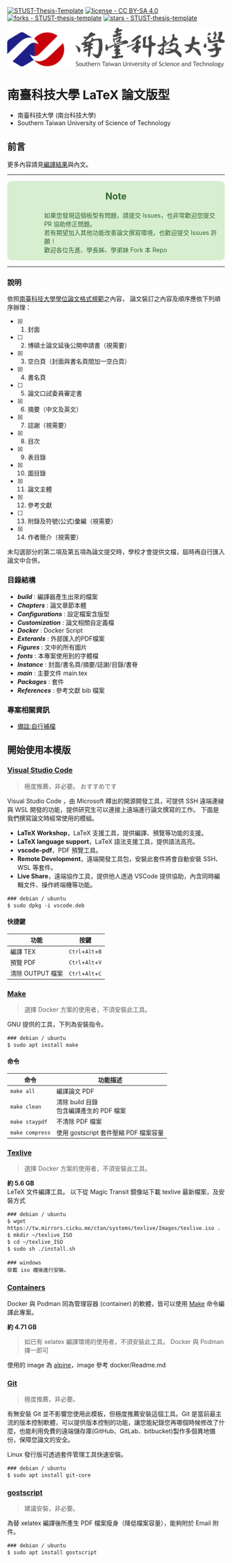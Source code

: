 [![STUST-Thesis-Template](https://img.shields.io/static/v1?label=&message=STUST-Thesis-Template&color=gray&logo=Github)](https://github.com/tw1chao/STUST-thesis-template)
[![license - CC BY-SA 4.0](https://img.shields.io/static/v1?label=license&message=CC+BY-SA+4.0&color=2eacce)](https://creativecommons.org/licenses/by-sa/4.0/)
[![forks - STUST-thesis-template](https://img.shields.io/github/forks/tw1chao/STUST-thesis-template?style=social)](https://github.com/tw1chao/STUST-thesis-template/fork)
[![stars - STUST-thesis-template](https://img.shields.io/github/stars/tw1chao/STUST-thesis-template?style=social)](https://github.com/tw1chao/STUST-thesis-template/stargazers)

[![](Figures/Logos/stustlargelogo.png "研究生學位考試專區")](https://academic.stust.edu.tw/tc/node/DegreeExam)

# 南臺科技大學 LaTeX 論文版型

- 南臺科技大學 (南台科技大學)
- Southern Taiwan University of Science of Technology

## 前言

更多內容請見[編譯結果](./build/main.pdf)與內文。

---
<div class="Success" style="padding:0.1em; background-color:#D8EED0; color:#30652E; border-radius:10px;">
  <span>
    <p style="margin-top:1em; text-align:center; font-size:1.5em;">
      <b>Note</b>
    </p>
    <p style="margin-left:6em;">
      如果您發現這個板型有問題，請提交 Issues，也非常歡迎您提交 PR 協助修正問題。<br>
      若有期望加入其他功能改善論文撰寫環境，也歡迎提交 Issues 許願！ <br>
      歡迎各位先進、學長姊、學弟妹 Fork 本 Repo
    </p>
  </span>
</div>

---

### 說明
依照[南臺科技大學學位論文格式規範](https://academic.stust.edu.tw/tc/node/DegreeExam)之內容，
論文裝訂之內容及順序應依下列順序辦理：
- [X] 1. 封面
- [ ] 2. 博碩士論文延後公開申請書（視需要）
- [X] 3. 空白頁（封面與書名頁間加一空白頁）
- [X] 4. 書名頁
- [ ] 5. 論文口試委員審定書
- [X] 6. 摘要（中文及英文）
- [X] 7. 誌謝（視需要）
- [X] 8. 目次
- [X] 9. 表目錄
- [X] 10. 圖目錄
- [X] 11. 論文主體
- [X] 12. 參考文獻
- [ ] 13. 附錄及符號(公式)彙編（視需要）
- [X] 14. 作者簡介（視需要）

未勾選部分的第二項及第五項為論文提交時，學校才會提供文檔，屆時再自行匯入論文中合併。

### 目錄結構
* ***build*** : 編譯器產生出來的檔案
* ***Chapters*** : 論文章節本體
* ***Configurations*** : 設定檔案含版型
* ***Customization*** : 論文相關自定義檔
* ***Docker*** : Docker Script
* ***Exteranls*** : 外部匯入的PDF檔案
* ***Figures*** : 文中的所有圖片
* ***fonts*** : 本專案使用到的字體檔
* ***Instance*** : 封面/書名頁/摘要/誌謝/目錄/書脊
* ***main*** : 主要文件 main.tex
* ***Packages*** : 套件
* ***References*** : 參考文獻 bib 檔案

### 專案相關資訊
- [備註:自行補檔](./Externals/note.md)

## 開始使用本模版
### [Visual Studio Code](https://code.visualstudio.com/)
>   極度推薦，非必要。
>   おすすめです

Visual Studio Code ，由 Microsoft 釋出的開源開發工具，可提供 SSH 遠端連線與 WSL 開發的功能，提供研究生可以連接上遠端進行論文撰寫的工作。
下面是我們撰寫論文時經常使用的模組。

- **LaTeX Workshop**，LaTeX 支援工具，提供編譯、預覽等功能的支援。
- **LaTeX language support**，LaTeX 語法支援工具，提供語法高亮。
- **vscode-pdf**，PDF 預覽工具。
- **Remote Development**，遠端開發工具包，安裝此套件將會自動安裝 SSH、WSL 等套件。
- **Live Share**，遠端協作工具，提供他人透過 VSCode 提供協助，內含同時編輯文件、操作終端機等功能。

```
### debian / ubuntu
$ sudo dpkg -i vscode.deb
```

#### 快捷鍵
|功能|按鍵|
|----|----|
|編譯 TEX|`Ctrl`+`Alt`+`B`|
|預覽 PDF|`Ctrl`+`Alt`+`V`|
|清除 OUTPUT 檔案|`Ctrl`+`Alt`+`C`|



### [Make](https://www.gnu.org/software/make/)
>   選擇 Docker 方案的使用者，不須安裝此工具。

GNU 提供的工具，下列為安裝指令。
```
### debian / ubuntu
$ sudo apt install make
```
#### 命令
|命令|功能描述|
|----|----|
|`make all`|編譯論文 PDF|
|`make clean`| 清除 build 目錄<br>包含編譯產生的 PDF 檔案|
|`make staypdf`| 不清除 PDF 檔案|
|`make compress`| 使用 gostscript 套件壓縮 PDF 檔案容量|


### [Texlive](https://tug.org/texlive/)
>   選擇 Docker 方案的使用者，不須安裝此工具。

**約 5.6 GB**</br>
LeTeX 文件編譯工具。
以下從 Magic Transit 鏡像站下載 texlive 最新檔案，及安裝方式
```
### debian / ubuntu
$ wget https://tw.mirrors.cicku.me/ctan/systems/texlive/Images/texlive.iso .
$ mkdir ~/texlive_ISO
$ cd ~/texlive_ISO
$ sudo sh ./install.sh

### windows
掛載 iso 檔後進行安裝。
```


### [Containers](./docker/Readme.md)
Docker 與 Podman 同為管理容器 (container) 的軟體，皆可以使用 [Make](#make) 命令編譯此專案。

**約 4.71 GB**</br>
>   如已有 xelatex 編譯環境的使用者，不須安裝此工具。
>   Docker 與 Podman 擇一即可

使用的 image 為 [alpine](https://hub.docker.com/_/alpine/)，image
參考 docker/Readme.md 


### [Git](http://git-scm.com/)
>   極度推薦，非必要。

有無安裝 Git 並不影響您使用此模板，但極度推薦安裝這個工具。Git 是當前最主流的版本控制軟體，可以提供版本控制的功能，讓您能紀錄您再哪個時候修改了什麼，也能利用免費的遠端儲存庫(GitHub、GitLab、bitbucket)製作多個異地備份，保障您論文的安全。

Linux 發行版可透過套件管理工具快速安裝。

```
### debian / ubuntu
$ sudo apt install git-core
```
### [gostscript](https://www.ghostscript.com/)
>   建議安裝，非必要。

為替 xelatex 編譯後所產生 PDF 檔案瘦身（降低檔案容量），能夠附於 Email 附件。

```
### debian / ubuntu
$ sudo apt install gostscript
```
